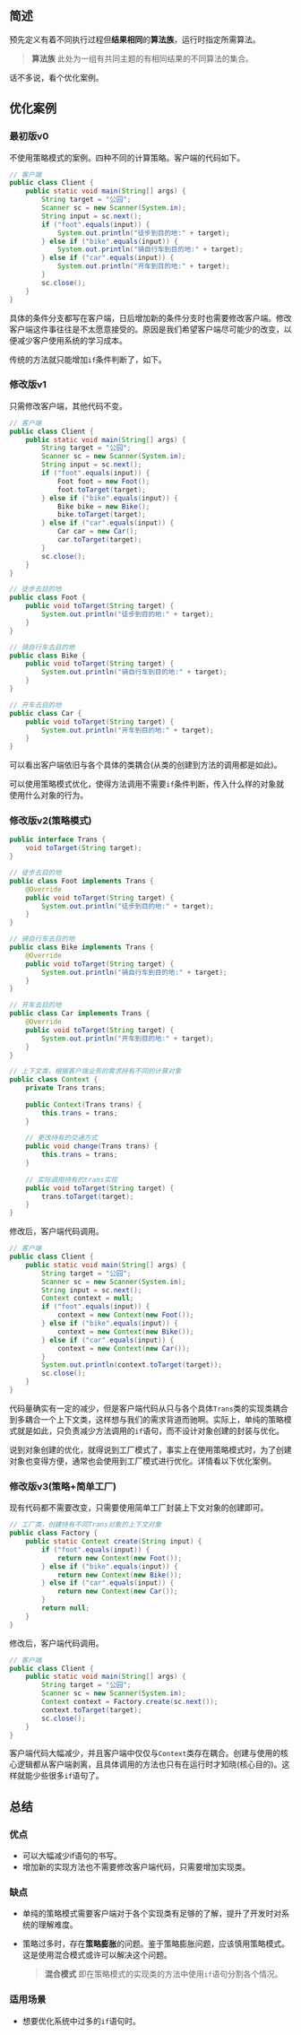 ## 简述

预先定义有着不同执行过程但**结果相同**的**算法族**，运行时指定所需算法。

> **算法族**
> 此处为一组有共同主题的有相同结果的不同算法的集合。

话不多说，看个优化案例。

## 优化案例

### 最初版v0

不使用策略模式的案例。四种不同的计算策略。客户端的代码如下。

```java
// 客户端
public class Client {
    public static void main(String[] args) {
        String target = "公园";
        Scanner sc = new Scanner(System.in);
        String input = sc.next();
        if ("foot".equals(input)) {
            System.out.println("徒步到目的地:" + target);
        } else if ("bike".equals(input)) {
            System.out.println("骑自行车到目的地:" + target);
        } else if ("car".equals(input)) {
            System.out.println("开车到目的地:" + target);
        }
        sc.close();
    }
}
```

具体的条件分支都写在客户端，日后增加新的条件分支时也需要修改客户端。修改客户端这件事往往是不太愿意接受的。原因是我们希望客户端尽可能少的改变，以便减少客户使用系统的学习成本。

传统的方法就只能增加`if`条件判断了，如下。

### 修改版v1

只需修改客户端，其他代码不变。

```java
// 客户端
public class Client {
    public static void main(String[] args) {
        String target = "公园";
        Scanner sc = new Scanner(System.in);
        String input = sc.next();
        if ("foot".equals(input)) {
            Foot foot = new Foot();
       		foot.toTarget(target);
        } else if ("bike".equals(input)) {
            Bike bike = new Bike();
        	bike.toTarget(target);
        } else if ("car".equals(input)) {
            Car car = new Car();
        	car.toTarget(target);
        }
        sc.close();
    }
}

// 徒步去目的地
public class Foot {
    public void toTarget(String target) {
        System.out.println("徒步到目的地:" + target);
    }
}

// 骑自行车去目的地
public class Bike {
    public void toTarget(String target) {
        System.out.println("骑自行车到目的地:" + target);
    }
}

// 开车去目的地
public class Car {
    public void toTarget(String target) {
        System.out.println("开车到目的地:" + target);
    }
}
```

可以看出客户端依旧与各个具体的类耦合(从类的创建到方法的调用都是如此)。

可以使用策略模式优化，使得方法调用不需要`if`条件判断，传入什么样的对象就使用什么对象的行为。

### 修改版v2(策略模式)

```java
public interface Trans {
    void toTarget(String target);
}

// 徒步去目的地
public class Foot implements Trans {
    @Override
    public void toTarget(String target) {
        System.out.println("徒步到目的地:" + target);
    }
}

// 骑自行车去目的地
public class Bike implements Trans {
    @Override
    public void toTarget(String target) {
        System.out.println("骑自行车到目的地:" + target);
    }
}

// 开车去目的地
public class Car implements Trans {
    @Override
    public void toTarget(String target) {
        System.out.println("开车到目的地:" + target);
    }
}

// 上下文类，根据客户端业务的需求持有不同的计算对象
public class Context {
    private Trans trans;
    
    public Context(Trans trans) {
       	this.trans = trans;
    }
    
    // 更改持有的交通方式
    public void change(Trans trans) {
        this.trans = trans;
    }
    
    // 实际调用持有的trans实现
    public void toTarget(String target) {
        trans.toTarget(target);
    }
}
```

修改后，客户端代码调用。

```java
// 客户端
public class Client {
    public static void main(String[] args) {
        String target = "公园";
        Scanner sc = new Scanner(System.in);
        String input = sc.next();
        Context context = null;
        if ("foot".equals(input)) {
            context = new Context(new Foot());
        } else if ("bike".equals(input)) {
            context = new Context(new Bike());
        } else if ("car".equals(input)) {
            context = new Context(new Car());
        }
        System.out.println(context.toTarget(target));
        sc.close();
    }
}
```

代码量确实有一定的减少，但是客户端代码从只与各个具体`Trans`类的实现类耦合到多耦合一个上下文类，这样想与我们的需求背道而驰啊。实际上，单纯的策略模式就是如此，只负责减少方法调用的`if`语句，而不设计对象创建的封装与优化。

说到对象创建的优化，就得说到工厂模式了，事实上在使用策略模式时，为了创建对象也变得方便，通常也会使用到工厂模式进行优化。详情看以下优化案例。

### 修改版v3(策略+简单工厂)

现有代码都不需要改变，只需要使用简单工厂封装上下文对象的创建即可。

```java
// 工厂类，创建持有不同Trans对象的上下文对象
public class Factory {
    public static Context create(String input) {
        if ("foot".equals(input)) {
            return new Context(new Foot());
        } else if ("bike".equals(input)) {
            return new Context(new Bike());
        } else if ("car".equals(input)) {
            return new Context(new Car());
        }
        return null;
    }
}
```

修改后，客户端代码调用。

```java
// 客户端
public class Client {
    public static void main(String[] args) {
        String target = "公园";
        Scanner sc = new Scanner(System.in);
        Context context = Factory.create(sc.next());
        context.toTarget(target);
        sc.close();
    }
}
```

客户端代码大幅减少，并且客户端中仅仅与`Context`类存在耦合。创建与使用的核心逻辑都从客户端剥离，且具体调用的方法也只有在运行时才知晓(核心目的)。这样就能少些很多`if`语句了。

## 总结

### 优点

- 可以大幅减少if语句的书写。
- 增加新的实现方法也不需要修改客户端代码，只需要增加实现类。

### 缺点

- 单纯的策略模式需要客户端对于各个实现类有足够的了解，提升了开发时对系统的理解难度。

- 策略过多时，存在**策略膨胀**的问题。鉴于策略膨胀问题，应该慎用策略模式。这是使用混合模式或许可以解决这个问题。

  > **混合模式**
  > 即在策略模式的实现类的方法中使用`if`语句分割各个情况。

### 适用场景

- 想要优化系统中过多的`if`语句时。